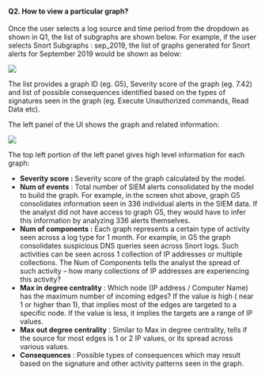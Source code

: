 #### **Q2. How to view a particular graph?**

Once the user selects a log source and time period from the dropdown as shown in Q1, the list of subgraphs are shown below. For example, if the user selects Snort Subgraphs : sep_2019, the list of graphs generated for Snort alerts for September 2019 would be shown as below: 

![](./assets/data/siem-graph/siem-q2_1.png)

The list provides a graph ID (eg. G5), Severity score of the graph (eg. 7.42) and list of possible consequences identified based on the types of signatures seen in the graph (eg. Execute Unauthorized commands, Read Data etc). 

The left panel of the UI shows the graph and related information:

![](./assets/data/siem-graph/siem-q2_2.png)

The top left portion of the left panel gives high level information for each graph:

- **Severity score :** Severity score of the graph calculated by the model. 
- **Num of events** : Total number of SIEM alerts consolidated by the model to build the graph. For example, in the screen shot above, graph G5 consolidates information seen in 336 individual alerts in the SIEM data. If the analyst did not have access to graph G5, they would have to infer this information by analyzing 336 alerts themselves. 
- **Num of components :** Each graph represents a certain type of activity seen across a log type for 1 month. For example, in G5 the graph consolidates suspicious DNS queries seen across Snort logs. Such activities can be seen across 1 collection of IP addresses or multiple collections. The Num of Components tells the analyst the spread of such activity – how many collections of IP addresses are experiencing this activity?
- **Max in degree centrality** : Which node (IP address / Computer Name) has the maximum number of incoming edges? If the value is high ( near 1 or higher than 1), that implies most of the edges are targeted to a specific node. If the value is less, it implies the targets are a range of IP values. 
- **Max out degree centrality** : Similar to Max in degree centrality, tells if the source for most edges is 1 or 2 IP values, or its spread across various values. 
- **Consequences** : Possible types of consequences which may result based on the signature and other activity patterns seen in the graph. 

